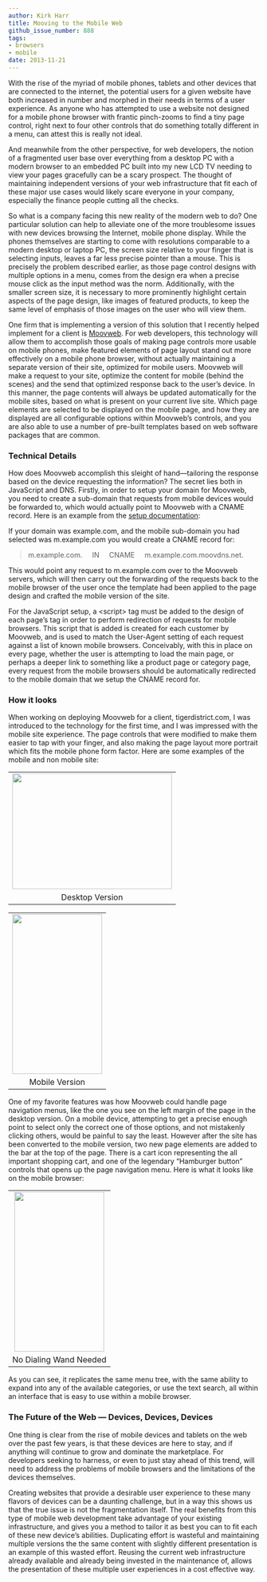 ```yaml
---
author: Kirk Harr
title: Mooving to the Mobile Web
github_issue_number: 888
tags:
- browsers
- mobile
date: 2013-11-21
---
```


With the rise of the myriad of mobile phones, tablets and other devices that are connected to the internet, the potential users for a given website have both increased in number and morphed in their needs in terms of a user experience. As anyone who has attempted to use a website not designed for a mobile phone browser with frantic pinch-zooms to find a tiny page control, right next to four other controls that do something totally different in a menu, can attest this is really not ideal.

And meanwhile from the other perspective, for web developers, the notion of a fragmented user base over everything from a desktop PC with a modern browser to an embedded PC built into my new LCD TV needing to view your pages gracefully can be a scary prospect. The thought of maintaining independent versions of your web infrastructure that fit each of these major use cases would likely scare everyone in your company, especially the finance people cutting all the checks.

So what is a company facing this new reality of the modern web to do? One particular solution can help to alleviate one of the more troublesome issues with new devices browsing the Internet, mobile phone display. While the phones themselves are starting to come with resolutions comparable to a modern desktop or laptop PC, the screen size relative to your finger that is selecting inputs, leaves a far less precise pointer than a mouse. This is precisely the problem described earlier, as those page control designs with multiple options in a menu, comes from the design era when a precise mouse click as the input method was the norm. Additionally, with the smaller screen size, it is necessary to more prominently highlight certain aspects of the page design, like images of featured products, to keep the same level of emphasis of those images on the user who will view them.

One firm that is implementing a version of this solution that I recently helped implement for a client is [Moovweb](https://www.moovweb.com/). For web developers, this technology will allow them to accomplish those goals of making page controls more usable on mobile phones, make featured elements of page layout stand out more effectively on a mobile phone browser, without actually maintaining a separate version of their site, optimized for mobile users. Moovweb will make a request to your site, optimize the content for mobile (behind the scenes) and the send that optimized response back to the user’s device. In this manner, the page contents will always be updated automatically for the mobile sites, based on what is present on your current live site. Which page elements are selected to be displayed on the mobile page, and how they are displayed are all configurable options within Moovweb’s controls, and you are also able to use a number of pre-built templates based on web software packages that are common.

### Technical Details

How does Moovweb accomplish this sleight of hand—​tailoring the response based on the device requesting the information? The secret lies both in JavaScript and DNS. Firstly, in order to setup your domain for Moovweb, you need to create a sub-domain that requests from mobile devices would be forwarded to, which would actually point to Moovweb with a CNAME record. Here is an example from the [setup documentation](https://developer.moovweb.com/docs/cloud/production_domain):

If your domain was example.com, and the mobile sub-domain you had selected was m.example.com you would create a CNAME record for:

> 
> m.example.com.     IN     CNAME     m.example.com.moovdns.net.

This would point any request to m.example.com over to the Moovweb servers, which will then carry out the forwarding of the requests back to the mobile browser of the user once the template had been applied to the page design and crafted the mobile version of the site.

For the JavaScript setup, a \<script\> tag must be added to the design of each page’s <head> tag in order to perform redirection of requests for mobile browsers. This script that is added is created for each customer by Moovweb, and is used to match the User-Agent setting of each request against a list of known mobile browsers. Conceivably, with this in place on every page, whether the user is attempting to load the main page, or perhaps a deeper link to something like a product page or category page, every request from the mobile browsers should be automatically redirected to the mobile domain that we setup the CNAME record for.

### How it looks

When working on deploying Moovweb for a client, tigerdistrict.com, I was introduced to the technology for the first time, and I was impressed with the mobile site experience. The page controls that were modified to make them easier to tap with your finger, and also making the page layout more portrait which fits the mobile phone form factor. Here are some examples of the mobile and non mobile site:

<table align="center" cellpadding="0" cellspacing="0" class="tr-caption-container" style="margin-left: auto; margin-right: auto; text-align: center;"><tbody>
<tr><td style="text-align: center;"><a href="/blog/2013/11/mooving-to-mobile-web/image-0-big.png" imageanchor="1" style="margin-left: auto; margin-right: auto;"><img border="0" height="232" src="/blog/2013/11/mooving-to-mobile-web/image-0.png" width="320"/></a></td></tr>
<tr><td class="tr-caption" style="text-align: center;">Desktop Version</td></tr>
</tbody></table>

<table align="center" cellpadding="0" cellspacing="0" class="tr-caption-container" style="margin-left: auto; margin-right: auto; text-align: center;"><tbody>
<tr><td style="text-align: center;"><a href="/blog/2013/11/mooving-to-mobile-web/image-1-big.png" imageanchor="1" style="margin-left: auto; margin-right: auto;"><img border="0" height="320" src="/blog/2013/11/mooving-to-mobile-web/image-1.png" width="180"/></a></td></tr>
<tr><td class="tr-caption" style="text-align: center;">Mobile Version</td></tr>
</tbody></table>

One of my favorite features was how Moovweb could handle page navigation menus, like the one you see on the left margin of the page in the desktop version. On a mobile device, attempting to get a precise enough point to select only the correct one of those options, and not mistakenly clicking others, would be painful to say the least. However after the site has been converted to the mobile version, two new page elements are added to the bar at the top of the page. There is a cart icon representing the all important shopping cart, and one of the legendary “Hamburger button” controls that opens up the page navigation menu. Here is what it looks like on the mobile browser:

<table align="center" cellpadding="0" cellspacing="0" class="tr-caption-container" style="margin-left: auto; margin-right: auto; text-align: center;"><tbody>
<tr><td style="text-align: center;"><a href="/blog/2013/11/mooving-to-mobile-web/image-2-big.png" imageanchor="1" style="margin-left: auto; margin-right: auto;"><img border="0" height="320" src="/blog/2013/11/mooving-to-mobile-web/image-2.png" width="180"/></a></td></tr>
<tr><td class="tr-caption" style="text-align: center;">No Dialing Wand Needed</td></tr>
</tbody></table>

As you can see, it replicates the same menu tree, with the same ability to expand into any of the available categories, or use the text search, all within an interface that is easy to use within a mobile browser.

### The Future of the Web — Devices, Devices, Devices

One thing is clear from the rise of mobile devices and tablets on the web over the past few years, is that these devices are here to stay, and if anything will continue to grow and dominate the marketplace. For developers seeking to harness, or even to just stay ahead of this trend, will need to address the problems of mobile browsers and the limitations of the devices themselves. 

Creating websites that provide a desirable user experience to these many flavors of devices can be a daunting challenge, but in a way this shows us that the true issue is not the fragmentation itself. The real benefits from this type of mobile web development take advantage of your existing infrastructure, and gives you a method to tailor it as best you can to fit each of these new device’s abilities. Duplicating effort is wasteful and maintaining multiple versions the the same content with slightly different presentation is an example of this wasted effort. Reusing the current web infrastructure already available and already being invested in the maintenance of, allows the presentation of these multiple user experiences in a cost effective way. 


